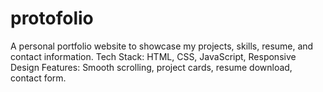 # protofolio
A personal portfolio website to showcase my projects, skills, resume, and contact information. Tech Stack: HTML, CSS, JavaScript, Responsive Design Features: Smooth scrolling, project cards, resume download, contact form.
